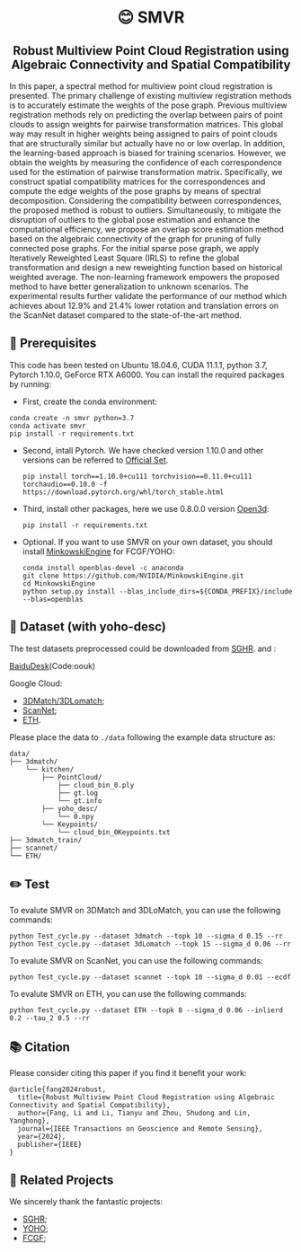 <h1 align="center"> <p> 😊 SMVR</p></h1>
<h2 align="center"> Robust Multiview Point Cloud Registration using Algebraic Connectivity and Spatial Compatibility </h2>

In this paper, a spectral method for multiview point cloud registration is presented. The primary challenge of existing multiview registration methods is to accurately estimate the weights of the pose graph. Previous multiview registration methods rely on predicting the overlap between pairs of point clouds to assign weights for pairwise transformation matrices. This global way may result in higher weights being assigned to pairs of point clouds that are structurally similar but actually have no or low overlap. In addition, the learning-based approach is biased for training scenarios. However, we obtain the weights by measuring the confidence of each correspondence used for the estimation of pairwise transformation matrix. Specifically, we construct spatial compatibility matrices for the correspondences and compute the edge weights of the pose graphs by means of spectral decomposition. Considering the compatibility between correspondences, the proposed method is robust to outliers. Simultaneously, to mitigate the disruption of outliers to the global pose estimation and enhance the computational efficiency, we propose an overlap score estimation method based on the algebraic connectivity of the graph for pruning of fully connected pose graphs. For the initial sparse pose graph, we apply Iteratively Reweighted Least Square (IRLS) to refine the global transformation and design a new reweighting function based on historical weighted average. The non-learning framework empowers the proposed method to have better generalization to unknown scenarios. The experimental results further validate the performance of our method which achieves about 12.9% and 21.4% lower rotation and translation errors on the ScanNet dataset compared to the state-of-the-art method.

## 🚀 Prerequisites

This code has been tested on Ubuntu 18.04.6, CUDA 11.1.1, python 3.7, Pytorch 1.10.0, GeForce RTX A6000. You can install the required packages by running:

- First, create the conda environment:
```
conda create -n smvr python=3.7
conda activate smvr
pip install -r requirements.txt
```

- Second, intall Pytorch. We have checked version 1.10.0 and other versions can be referred to [Official Set](https://pytorch.org/get-started/previous-versions/).
  ```
  pip install torch==1.10.0+cu111 torchvision==0.11.0+cu111 torchaudio==0.10.0 -f https://download.pytorch.org/whl/torch_stable.html
  ```

- Third, install other packages, here we use 0.8.0.0 version [Open3d](http://www.open3d.org/):
  ```
  pip install -r requirements.txt
  ```

- Optional. If you want to use SMVR on your own dataset, you should install [MinkowskiEngine](https://github.com/NVIDIA/MinkowskiEngine) for FCGF/YOHO:
  ```
  conda install openblas-devel -c anaconda
  git clone https://github.com/NVIDIA/MinkowskiEngine.git
  cd MinkowskiEngine
  python setup.py install --blas_include_dirs=${CONDA_PREFIX}/include --blas=openblas
  ```

## 💾 Dataset (with yoho-desc)
The test datasets preprocessed could be downloaded from [SGHR](https://github.com/WHU-USI3DV/SGHR/tree/master). and :

[BaiduDesk](https://pan.baidu.com/s/1FcAPjmrsJ6EEPLbtf85Irw)(Code:oouk)

Google Cloud:
- [3DMatch/3DLomatch](https://drive.google.com/file/d/1T9fyU2XAYmXwiWZif--j5gP9G8As5cxn/view?usp=sharing);
- [ScanNet](https://drive.google.com/file/d/1GM6ePDDqZ3awJOZpctd3nqy1VgazV6CD/view?usp=sharing);
- [ETH](https://drive.google.com/file/d/1MW8SV44fuFTS5b2XrdADaqH5xRf3sLMk/view?usp=sharing).

Please place the data to ```./data``` following the example data structure as:

```
data/
├── 3dmatch/
    └── kitchen/
        ├── PointCloud/
            ├── cloud_bin_0.ply
            ├── gt.log
            └── gt.info
        ├── yoho_desc/
            └── 0.npy
        └── Keypoints/
            └── cloud_bin_0Keypoints.txt
├── 3dmatch_train/
├── scannet/
└── ETH/
```

## ✏️ Test
To evalute SMVR on 3DMatch and 3DLoMatch, you can use the following commands:
```
python Test_cycle.py --dataset 3dmatch --topk 10 --sigma_d 0.15 --rr
python Test_cycle.py --dataset 3dLomatch --topk 15 --sigma_d 0.06 --rr
```

To evalute SMVR on ScanNet, you can use the following commands:
```
python Test_cycle.py --dataset scannet --topk 10 --sigma_d 0.01 --ecdf
```

To evalute SMVR on ETH, you can use the following commands:
```
python Test_cycle.py --dataset ETH --topk 8 --sigma_d 0.06 --inlierd 0.2 --tau_2 0.5 --rr
```

## 📚 Citation
Please consider citing this paper if you find it benefit your work:

```
@article{fang2024robust,
  title={Robust Multiview Point Cloud Registration using Algebraic Connectivity and Spatial Compatibility},
  author={Fang, Li and Li, Tianyu and Zhou, Shudong and Lin, Yanghong},
  journal={IEEE Transactions on Geoscience and Remote Sensing},
  year={2024},
  publisher={IEEE}
}
```

## 🔗 Related Projects
We sincerely thank the fantastic projects:
- [SGHR](https://github.com/WHU-USI3DV/SGHR/tree/master);
- [YOHO](https://github.com/HpWang-whu/YOHO);
- [FCGF](https://github.com/chrischoy/FCGF);

